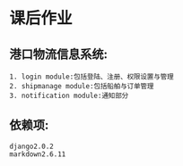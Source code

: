 # 课后作业

## 港口物流信息系统:
```
1. login module:包括登陆、注册、权限设置与管理
2. shipmanage module:包括船舶与订单管理
3. notification module:通知部分
```

## 依赖项:
```
django2.0.2
markdown2.6.11
```
